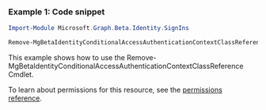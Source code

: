 ### Example 1: Code snippet

```powershellImport-Module Microsoft.Graph.Beta.Identity.SignIns

Remove-MgBetaIdentityConditionalAccessAuthenticationContextClassReference -AuthenticationContextClassReferenceId $authenticationContextClassReferenceId
```
This example shows how to use the Remove-MgBetaIdentityConditionalAccessAuthenticationContextClassReference Cmdlet.
To learn about permissions for this resource, see the [permissions reference](/graph/permissions-reference).

